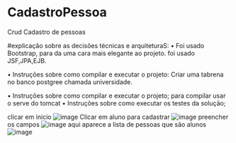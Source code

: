 # CadastroPessoa
Crud Cadastro de pessoas

 #explicação sobre as decisões técnicas e arquiteturaS:
 • Foi usado Bootstrap, para da uma cara mais elegante ao projeto.
 foi usado JSF,JPA,EJB.

 • Instruções sobre como compilar e executar o projeto:
 Criar uma tabrena no banco postgree chamada universidade.

 • Instruções sobre como compilar e executar o projeto;
para compilar usar o serve do tomcat
• Instruções sobre como executar os testes da solução;

clicar em inicio
![image](https://github.com/Millena-DEV/CadastroPessoa/assets/82294729/7eb314f9-364e-4fec-b5dc-05ef9ea6b8c5)
Clicar em aluno para cadastrar
![image](https://github.com/Millena-DEV/CadastroPessoa/assets/82294729/a61b887d-e046-42c8-a2f3-fa3403242178)
preencher os campos 
![image](https://github.com/Millena-DEV/CadastroPessoa/assets/82294729/57cf2ad7-be31-4bdc-9e5d-947eaad98091)
aqui aparece a lista de pessoas que são alunos
![image](https://github.com/Millena-DEV/CadastroPessoa/assets/82294729/5944e4f8-1ac1-4a63-ae5a-ac4a6969cbf6)



